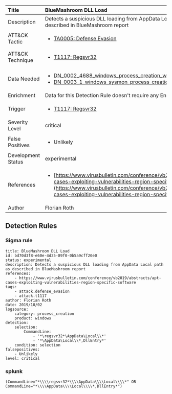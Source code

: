 | Title                | BlueMashroom DLL Load                                                                                                                                                 |
|:---------------------|:------------------------------------------------------------------------------------------------------------------------------------------------------------|
| Description          | Detects a suspicious DLL loading from AppData Local path as described in BlueMashroom report                                                                                                                                           |
| ATT&amp;CK Tactic    |  <ul><li>[TA0005: Defense Evasion](https://attack.mitre.org/tactics/TA0005)</li></ul>  |
| ATT&amp;CK Technique | <ul><li>[T1117: Regsvr32](https://attack.mitre.org/techniques/T1117)</li></ul>  |
| Data Needed          | <ul><li>[DN_0002_4688_windows_process_creation_with_commandline](../Data_Needed/DN_0002_4688_windows_process_creation_with_commandline.md)</li><li>[DN_0003_1_windows_sysmon_process_creation](../Data_Needed/DN_0003_1_windows_sysmon_process_creation.md)</li></ul>  |
| Enrichment           |  Data for this Detection Rule doesn't require any Enrichments.  |
| Trigger              | <ul><li>[T1117: Regsvr32](../Triggers/T1117.md)</li></ul>  |
| Severity Level       | critical |
| False Positives      | <ul><li>Unlikely</li></ul>  |
| Development Status   | experimental |
| References           | <ul><li>[https://www.virusbulletin.com/conference/vb2019/abstracts/apt-cases-exploiting-vulnerabilities-region-specific-software](https://www.virusbulletin.com/conference/vb2019/abstracts/apt-cases-exploiting-vulnerabilities-region-specific-software)</li></ul>  |
| Author               | Florian Roth |


## Detection Rules

### Sigma rule

```
title: BlueMashroom DLL Load
id: bd70d3f8-e60e-4d25-89f0-0b5a9cff20e0
status: experimental
description: Detects a suspicious DLL loading from AppData Local path as described in BlueMashroom report
references:
    - https://www.virusbulletin.com/conference/vb2019/abstracts/apt-cases-exploiting-vulnerabilities-region-specific-software
tags:
    - attack.defense_evasion
    - attack.t1117
author: Florian Roth
date: 2019/10/02
logsource:
    category: process_creation
    product: windows
detection:
    selection:
        CommandLine: 
            - '*\regsvr32*\AppData\Local\\*'
            - '*\AppData\Local\\*,DllEntry*'
    condition: selection
falsepositives:
    - Unlikely
level: critical

```





### splunk
    
```
(CommandLine="*\\\\regsvr32*\\\\AppData\\\\Local\\\\*" OR CommandLine="*\\\\AppData\\\\Local\\\\*,DllEntry*")
```



